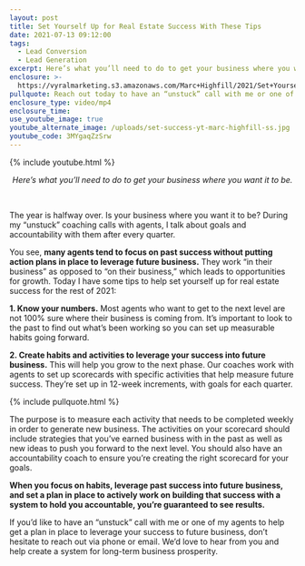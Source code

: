 ```yaml
---
layout: post
title: Set Yourself Up for Real Estate Success With These Tips
date: 2021-07-13 09:12:00
tags:
  - Lead Conversion
  - Lead Generation
excerpt: Here’s what you’ll need to do to get your business where you want it to be.
enclosure: >-
  https://vyralmarketing.s3.amazonaws.com/Marc+Highfill/2021/Set+Yourself+Up+for+Real+Estate+Success+With+These+Tips.mp4
pullquote: Reach out today to have an “unstuck” call with me or one of my agents.
enclosure_type: video/mp4
enclosure_time:
use_youtube_image: true
youtube_alternate_image: /uploads/set-success-yt-marc-highfill-ss.jpg
youtube_code: 3MYgaqZzSrw
---
```

{% include youtube.html %}

<center><em>Here&rsquo;s what you&rsquo;ll need to do to get your business where you want it to be.</em></center>

&nbsp;

The year is halfway over. Is your business where you want it to be? During my “unstuck” coaching calls with agents, I talk about goals and accountability with them after every quarter.&nbsp;

You see, **many agents tend to focus on past success without putting action plans in place to leverage future business.** They work “in their business” as opposed to “on their business,” which leads to opportunities for growth. Today I have some tips to help set yourself up for real estate success for the rest of 2021:

**1\. Know your numbers.** Most agents who want to get to the next level are not 100% sure where their business is coming from. It’s important to look to the past to find out what’s been working so you can set up measurable habits going forward.&nbsp;

**2\. Create habits and activities to leverage your success into future business.** This will help you grow to the next phase. Our coaches work with agents to set up scorecards with specific activities that help measure future success. They’re set up in 12-week increments, with goals for each quarter.&nbsp;

{% include pullquote.html %}

The purpose is to measure each activity that needs to be completed weekly in order to generate new business. The activities on your scorecard should include strategies that you’ve earned business with in the past as well as new ideas to push you forward to the next level. You should also have an accountability coach to ensure you’re creating the right scorecard for your goals.

**When you focus on habits, leverage past success into future business, and set a plan in place to actively work on building that success with a system to hold you accountable, you’re guaranteed to see results.**

If you’d like to have an “unstuck” call with me or one of my agents to help get a plan in place to leverage your success to future business, don’t hesitate to reach out via phone or email. We’d love to hear from you and help create a system for long-term business prosperity.
